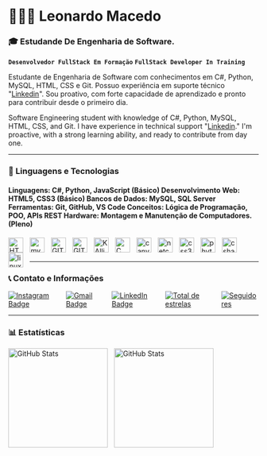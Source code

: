 #  👨🏽‍💻 Leonardo Macedo
 
### 🎓 Estudande De Engenharia de Software. 


**`Desenvolvedor FullStack Em Formação`**
**`FullStack Developer In Training`**

Estudante de Engenharia de Software com conhecimentos em C#, Python, MySQL, HTML, CSS e Git. Possuo experiência em suporte técnico "[Linkedin](www.linkedin.com/in/ljml2006)". Sou proativo, com forte capacidade de aprendizado e pronto para contribuir desde o primeiro dia.

Software Engineering student with knowledge of C#, Python, MySQL, HTML, CSS, and Git. I have experience in technical support "[Linkedin](www.linkedin.com/in/ljml2006)." I'm proactive, with a strong learning ability, and ready to contribute from day one.




---

### 🤖 Linguagens e Tecnologias 

#### Linguagens: C#, Python, JavaScript (Básico) Desenvolvimento Web: HTML5, CSS3 (Básico) Bancos de Dados: MySQL, SQL Server Ferramentas: Git, GitHub, VS Code Conceitos: Lógica de Programação, POO, APIs REST Hardware: Montagem e Manutenção de Computadores. (Pleno)


<img
    align="left" 
    alt="HTML" 
    title="HTML"
    width="30px" 
    style="padding-right: 10px;" 
    src= "https://cdn.jsdelivr.net/gh/devicons/devicon@latest/icons/html5/html5-original.svg" 
/>

<img
align="left" 
    alt="mysql" 
    title="mysql"
    width="30px" 
    style="padding-right: 10px;" 
    src="https://cdn.jsdelivr.net/gh/devicons/devicon@latest/icons/mysql/mysql-plain-wordmark.svg" 
/>

<img
align="left" 
    alt="GIT" 
    title="GIT"
    width="30px" 
    style="padding-right: 10px;" 
    src="https://cdn.jsdelivr.net/gh/devicons/devicon@latest/icons/git/git-original-wordmark.svg"
 />

<img
align="left" 
    alt="GIThub" 
    title="GIThub"
    width="30px" 
    style="padding-right: 10px;" 
    src="https://cdn.jsdelivr.net/gh/devicons/devicon@latest/icons/github/github-original-wordmark.svg" 
/>
          
<img
align="left" 
    alt="KAlli" 
    title="KAlli"
    width="30px" 
    style="padding-right: 10px;" 
    src="https://cdn.jsdelivr.net/gh/devicons/devicon@latest/icons/kalilinux/kalilinux-original.svg" 
/>

<img
align="left" 
    alt="C" 
    title="C"
    width="30px" 
    style="padding-right: 10px;"         
    src="https://cdn.jsdelivr.net/gh/devicons/devicon@latest/icons/c/c-original.svg" 
/>

 <img
align="left" 
    alt="canva" 
    title="canva"
    width="30px" 
    style="padding-right: 10px;" 
    src="https://cdn.jsdelivr.net/gh/devicons/devicon@latest/icons/canva/canva-original.svg" 
/>
          
<img
align="left" 
    alt="netcore" 
    title="netore"
    width="30px" 
    style="padding-right: 10px;" 
    src="https://cdn.jsdelivr.net/gh/devicons/devicon@latest/icons/dotnetcore/dotnetcore-original.svg" 
/>

<img
align="left" 
    alt="css3" 
    title="css3"
    width="30px" 
    style="padding-right: 10px;" 
    src="https://cdn.jsdelivr.net/gh/devicons/devicon@latest/icons/css3/css3-original.svg"
 />

<img 
align="left" 
    alt="phyton" 
    title="phyton"
    width="30px" 
    style="padding-right: 10px;" 
    src="https://cdn.jsdelivr.net/gh/devicons/devicon@latest/icons/python/python-original.svg" 
/>

<img          
align="left" 
    alt="csharp" 
    title="csharp"
    width="30px" 
    style="padding-right: 10px;" 
    src="https://cdn.jsdelivr.net/gh/devicons/devicon@latest/icons/csharp/csharp-original.svg" 
/>

 <img
 align="left" 
    alt="linux" 
    title="linux"
    width="30px" 
    style="padding-right: 10px;" 
    src="https://cdn.jsdelivr.net/gh/devicons/devicon@latest/icons/linux/linux-original.svg"
 />

<br/>
<br/>

---

### 📞 Contato e Informações 

 <div style="display: flex; gap: 10px;">
    <a href="https://instagram.com/omacedojose2k25">
        <img src="https://img.shields.io/badge/Instagram-FFA500?style=for-the-badge&logo=instagram&logoColor=white" alt="Instagram Badge"/>
</a>
    <a href="mailto:youloiolatube@gmail.com">
        <img src="https://img.shields.io/badge/Gmail-D14836?style=for-the-badge&logo=gmail&logoColor=white" alt="Gmail Badge"/>
</a>
     <a href="https://www.linkedin.com/in/ljml2006">
        <img src="https://img.shields.io/badge/LinkedIn-0077B5?style=for-the-badge&logo=linkedin&logoColor=white" alt="LinkedIn Badge"/>
</a>
 </a> 
    <a href="https://github.com/DevMacedojr?tab=repositories&sort=stargazers">
        <img 
            alt="Total de estrelas" 
            title="Total de estrelas GitHub" 
            src="https://custom-icon-badges.demolab.com/github/stars/DevMacedojr?color=55960c&style=for-the-badge&labelColor=488207&logo=star&label=estrelas"
        />
</a>
    <a href="https://github.com/DevMacedojr?tab=followers">
        <img 
            alt="Seguidores" 
            title="Me siga no GitHub" 
            src="https://custom-icon-badges.demolab.com/github/followers/DevMacedojr?color=236ad3&labelColor=1155ba&style=for-the-badge&logo=github&label=Seguidores&logoColor=white"
        />
 </a>

</div>

---

### 📊 Estatísticas


  <img 
    align="left" 
    alt="GitHub Stats" 
    height="200" 
    style="padding-right: 10px;" 
    src="https://github-readme-stats.vercel.app/api?username=DevMacedojr&show_icons=true&theme=transparent&include_all_commits=true&locale=pt-br" 
  />

<img 
      align="left" 
      alt="GitHub Stats" 
      height="200" 
      style= "padding-right: 10px;"
      src="https://github-readme-stats.vercel.app/api/top-langs/?username=larissakich&theme=transparent&layout=compact&custom_title=Tecnologias&langs_count=9" 
  />





          










